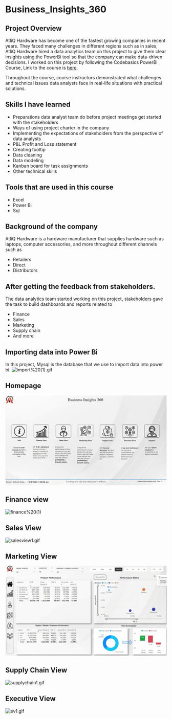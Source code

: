 # Business_Insights_360


## Project Overview
AtliQ Hardware has become one of the fastest growing companies in recent years. They faced many challenges in different regions such as in sales, AtliQ Hardware hired a data analytics team on this project to give them clear insights using the PowerBi tool so that the company can make data-driven decisions.
I worked on this project by following the Codebasics PowerBi Course, Link to the course is [here](https://codebasics.io/courses/power-bi-data-analysis-with-end-to-end-project).

Throughout the course, course instructors demonstrated what challenges and technical issues data analysts face in real-life situations with practical solutions.


## Skills I have learned
- Preparations data analyst team do before project meetings get started with the stakeholders
- Ways of using project charter in the company
- Implementing the expectations of stakeholders from the perspective of data analysts
- P&L Profit and Loss statement
- Creating tooltip
- Data cleaning
- Data modeling
- Kanban board for task assignments 
- Other technical skills

## Tools that are used in this course
- Excel
- Power Bi
- Sql

## Background of the company
AtliQ Hardware is a hardware manufacturer that supplies hardware such as laptops, computer accessories, and more throughout different channels such as
- Retailers
- Direct
- Distributors

## After getting the feedback from stakeholders.
The data analytics team started working on this project, stakeholders gave the task to build dashboards and reports related to
- Finance
- Sales
- Marketing
- Supply chain
- And more

## Importing data into Power Bi
In this project, Mysql is the database that we use to import data into power bi.
![import%20(1).gif](https://github.com/Farhan3005/Business-Insights-360/blob/main/folder1/import%20(1).gif)

## Homepage
![homepage2.gif](https://github.com/Farhan3005/Business-Insights-360/blob/main/folder1/homepage2.gif)

## Finance view
![finance%20(1)](https://github.com/Farhan3005/Business-Insights-360/blob/main/folder1/finance%20(1).gif)

## Sales View
![salesview1.gif](https://github.com/Farhan3005/Business-Insights-360/blob/main/folder1/salesview1.gif)

## Marketing View
![Marketing_View1.gif](https://github.com/Farhan3005/Business-Insights-360/blob/main/folder1/Marketing_View1.gif)

## Supply Chain View
![supplychain1.gif](https://github.com/Farhan3005/Business-Insights-360/blob/main/folder1/supplychain1.gif)

## Executive View
![ev1.gif](https://github.com/Farhan3005/Business-Insights-360/blob/main/folder1/ev1.gif)
